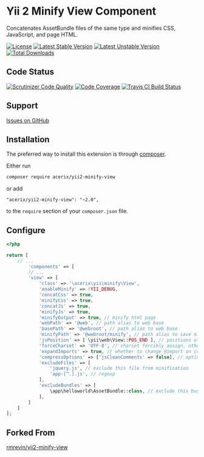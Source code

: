 Yii 2 Minify View Component
===========================

Concatenates AssetBundle files of the same type and minifies CSS, JavaScript, and page HTML.

[![License](https://poser.pugx.org/acerix/yii2-minify-view/license.svg)](https://packagist.org/packages/acerix/yii2-minify-view)
[![Latest Stable Version](https://poser.pugx.org/acerix/yii2-minify-view/v/stable.svg)](https://packagist.org/packages/acerix/yii2-minify-view)
[![Latest Unstable Version](https://poser.pugx.org/acerix/yii2-minify-view/v/unstable.svg)](https://packagist.org/packages/acerix/yii2-minify-view)
[![Total Downloads](https://poser.pugx.org/acerix/yii2-minify-view/downloads.svg)](https://packagist.org/packages/acerix/yii2-minify-view)

Code Status
-----------
[![Scrutinizer Code Quality](https://scrutinizer-ci.com/g/acerix/yii2-minify-view/badges/quality-score.png?b=master)](https://scrutinizer-ci.com/g/acerix/yii2-minify-view/?branch=master)
[![Code Coverage](https://scrutinizer-ci.com/g/acerix/yii2-minify-view/badges/coverage.png?b=master)](https://scrutinizer-ci.com/g/acerix/yii2-minify-view/?branch=master)
[![Travis CI Build Status](https://travis-ci.org/acerix/yii2-minify-view.svg?branch=master)](https://travis-ci.org/acerix/yii2-minify-view)

Support
-------
[Issues on GitHub](https://github.com/acerix/yii2-minify-view/issues)

Installation
------------

The preferred way to install this extension is through [composer](https://getcomposer.org/).

Either run

```bash
composer require acerix/yii2-minify-view
```

or add

```
"acerix/yii2-minify-view": "~2.0",
```

to the `require` section of your `composer.json` file.

Configure
---------
```php
<?php

return [
    // ...
        'components' => [
        // ...
        'view' => [
            'class' => '\acerix\yii\minify\View',
            'enableMinify' => !YII_DEBUG,
            'concatCss' => true,
            'minifyCss' => true,
            'concatJs' => true,
            'minifyJs' => true,
            'minifyOutput' => true, // minify html page
            'webPath' => '@web', // path alias to web base
            'basePath' => '@webroot', // path alias to web base
            'minifyPath' => '@webroot/minify', // path alias to save minify result
            'jsPosition' => [ \yii\web\View::POS_END ], // positions of js files to be minified
            'forceCharset' => 'UTF-8', // charset forcibly assign, otherwise will use all of the files found charset
            'expandImports' => true, // whether to change @import on content
            'compressOptions' => ['jsCleanComments' => false], // options for html compress
            'excludeFiles' => [
                'jquery.js', // exclude this file from minification
                'app-[^.].js', // regexp
            ],
            'excludeBundles' => [
            	\app\helloworld\AssetBundle::class, // exclude this bundle from minification
            ],
        ]
    ]
];
```

Forked From
-----------
[rmrevin/yii2-minify-view](https://github.com/rmrevin/yii2-minify-view)
